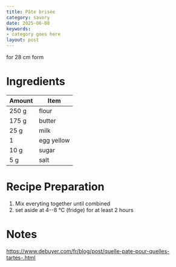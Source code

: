 ```yaml
---
title: Pâte brisée
category: savory
date: 2025-06-08
keywords:
- category goes here
layout: post
---
```


for 28 cm form

# Ingredients

Amount | Item
-------|-----
250 g      | flour
175 g | butter
25 g | milk
1 | egg yellow
10 g | sugar
5 g | salt

# Recipe Preparation

1. Mix everyting together until combined
2. set aside at 4--8 °C (fridge) for at least 2 hours

# Notes
<https://www.debuyer.com/fr/blog/post/quelle-pate-pour-quelles-tartes-.html>
